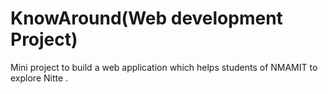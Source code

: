# KnowAround(Web development Project)
Mini project to build a web application which helps students of NMAMIT to explore Nitte .
